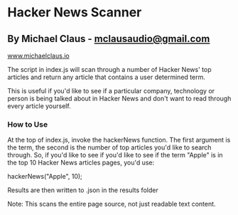 # Hacker News Scanner

## By Michael Claus - mclausaudio@gmail.com

www.michaelclaus.io

The script in index.js will scan through a number of Hacker News' top articles and return any article that contains a user determined term.

This is useful if you'd like to see if a particular company, technology or person is being talked about in Hacker News and don't want to read through every article yourself.

### How to Use

At the top of index.js, invoke the hackerNews function. The first argument is the term, the second is the number of top articles you'd like to search through. So, if you'd like to see if you'd like to see if the term "Apple" is in the top 10 Hacker News articles pages, you'd use:

hackerNews("Apple", 10);

Results are then written to .json in the results folder

Note: This scans the entire page source, not just readable text content.
